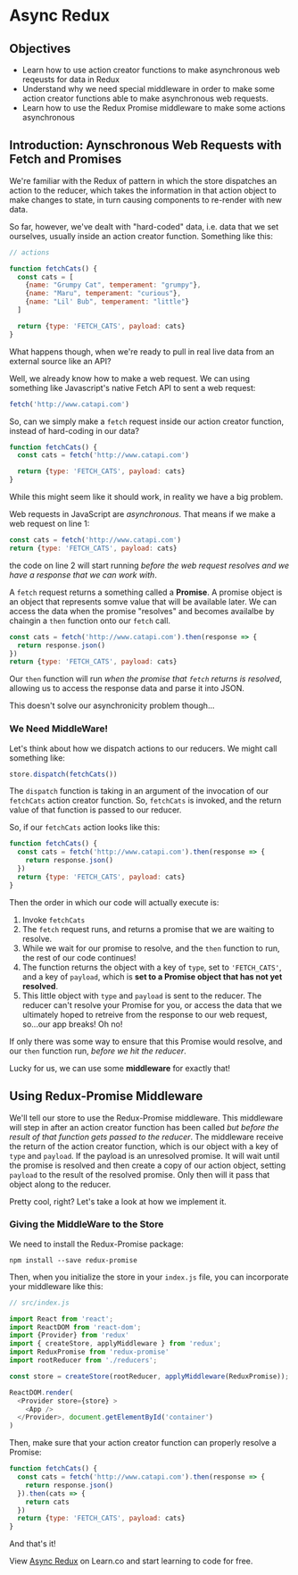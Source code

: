 # Async Redux

## Objectives

* Learn how to use action creator functions to make asynchronous web reqeusts for data in Redux
* Understand why we need special middleware in order to make some action creator functions able to make asynchronous web requests.
* Learn how to use the Redux Promise middleware to make some actions asynchronous


## Introduction: Aynschronous Web Requests with Fetch and Promises

We're familiar with the Redux of pattern in which the store dispatches an action to the reducer, which takes the information in that action object to make changes to state, in turn causing components to re-render with new data. 

So far, however, we've dealt with "hard-coded" data, i.e. data that we set ourselves, usually inside an action creator function. Something like this:

```js
// actions

function fetchCats() {
  const cats = [
    {name: "Grumpy Cat", temperament: "grumpy"},
    {name: "Maru", temperament: "curious"},
    {name: "Lil' Bub", temperament: "little"}
  ]

  return {type: 'FETCH_CATS', payload: cats}
}
```

What happens though, when we're ready to pull in real live data from an external source like an API?

Well, we already know how to make a web request. We can using something like Javascript's native Fetch API to sent a web request:

```js
fetch('http://www.catapi.com')
```

So, can we simply make a `fetch` request inside our action creator function, instead of hard-coding in our data?

```js
function fetchCats() {
  const cats = fetch('http://www.catapi.com')

  return {type: 'FETCH_CATS', payload: cats}
}
```

While this might seem like it should work, in reality we have a big problem. 

Web requests in JavaScript are *asynchronous*. That means if we make a web request on line 1:

```js
const cats = fetch('http://www.catapi.com')
return {type: 'FETCH_CATS', payload: cats}
```

the code on line 2 will start running *before the web request resolves and we have a response that we can work with*. 

A `fetch` request returns a something called a **Promise**. A promise object is an object that represents somve value that will be available later. We can access the data when the promise "resolves" and becomes availalbe by chaingin a `then` function onto our `fetch` call.

```js
const cats = fetch('http://www.catapi.com').then(response => {
  return response.json()
})
return {type: 'FETCH_CATS', payload: cats}
```

Our `then` function will run *when the promise that `fetch` returns is resolved*, allowing us to access the response data and parse it into JSON. 

This doesn't solve our asynchronicity problem though...

### We Need MiddleWare! 

Let's think about how we dispatch actions to our reducers. We might call something like:

```js
store.dispatch(fetchCats())
```

The `dispatch` function is taking in an argument of the invocation of our `fetchCats` action creator function. So, `fetchCats` is invoked, and the return value of that function is passed to our reducer. 

So, if our `fetchCats` action looks like this:

```js
function fetchCats() {
  const cats = fetch('http://www.catapi.com').then(response => {
    return response.json()
  })
  return {type: 'FETCH_CATS', payload: cats}
}
```

Then the order in which our code will actually execute is:

1. Invoke `fetchCats`
2. The `fetch` request runs, and returns a promise that we are waiting to resolve.
3. While we wait for our promise to resolve, and the `then` function to run, the rest of our code continues!
4. The function returns the object with a key of `type`, set to `'FETCH_CATS'`, and a key of `payload`, which is **set to a Promise object that has not yet resolved**. 
5. This little object with `type` and `payload` is sent to the reducer. The reducer can't resolve your Promise for you, or access the data that we ultimately hoped to retreive from the response to our web request, so...our app breaks! Oh no!

If only there was some way to ensure that this Promise would resolve, and our `then` function run, *before we hit the reducer*. 

Lucky for us, we can use some **middleware** for exactly that!

## Using Redux-Promise Middleware

We'll tell our store to use the Redux-Promise middleware. This middleware will step in after an action creator function has been called *but before the result of that function gets passed to the reducer*. The middleware receive the return of the action creator function, which is our object with a key of `type` and `payload`. If the payload is an unresolved promise. It will wait until the promise is resolved and then create a copy of our action object, setting `payload` to the result of the resolved promise. Only then will it pass that object along to the reducer. 

Pretty cool, right? Let's take a look at how we implement it.

### Giving the MiddleWare to the Store

We need to install the Redux-Promise package:

```
npm install --save redux-promise
```

Then, when you initialize the store in your `index.js` file, you can incorporate your middleware like this:

```js
// src/index.js

import React from 'react';
import ReactDOM from 'react-dom';
import {Provider} from 'redux'
import { createStore, applyMiddleware } from 'redux';
import ReduxPromise from 'redux-promise'
import rootReducer from './reducers';

const store = createStore(rootReducer, applyMiddleware(ReduxPromise));

ReactDOM.render(
  <Provider store={store} >
    <App />
  </Provider>, document.getElementById('container')
)
```

Then, make sure that your action creator function can properly resolve a Promise:

```js
function fetchCats() {
  const cats = fetch('http://www.catapi.com').then(response => {
    return response.json()
  }).then(cats => {
    return cats
  })
  return {type: 'FETCH_CATS', payload: cats}
}
```

And that's it!






<p class='util--hide'>View <a href='https://learn.co/lessons/async-redux'>Async Redux</a> on Learn.co and start learning to code for free.</p>
